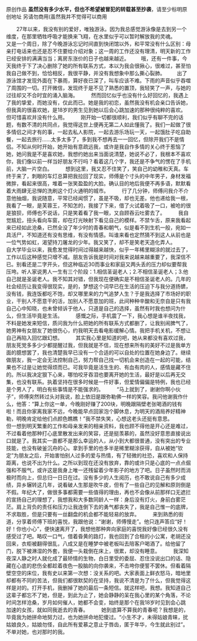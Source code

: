 原创作品
**虽然没有多少水平，但也不希望被冒犯的转载甚至抄袭**，请至少标明原创地址
另请勿商用(虽然我并不觉得可以商用
                                                                      
&emsp;&emsp;27年以来，我没有别的爱好，唯独游泳。因为我总感觉游泳像是去到另一个维度，在那里牺牲呼吸才能换来飞翔，在水里似乎可以暂时解放我的灵魂。
&emsp;&emsp;又是一个周日，除了今晚游泳忘记时间直到快闭馆以外，和平常没有什么区别：母亲打电话来也还是忍不住要给介绍对象；这一周的工作还没有理清，明天新的工作已经安排的满满当当；离房东涨价的日子也越来越近。
&emsp;&emsp;哦，还有一件事，今天我终于下了决心删除了她的所有联系方式，本以为我会很揪心，很难过，甚至怕我自己做不到，恰恰相反，我很平静，并没有我想象中那么撕心裂肺。
&emsp;&emsp;出了游泳馆才发现外面在下暴雨，算好夜已深了，叫车应该不难。下雨的声音似乎吞噬了周围的一切。打开微信，发现终于是不见了熟悉的置顶，我轻笑了一声，与她的过往却又不合时宜的涌入脑海。
&emsp;&emsp;  然而回忆似乎也没有什么好回忆的，我遇上了我的挚爱，而她没有，仅此而已。她是我的初恋，虽然我没有机会亲口告诉她，但我真的很喜欢她，是18岁的男生见到她以后会心跳加速的那种很纯粹的喜欢。但可惜喜欢并没有什么用。
&emsp;&emsp;  刚开始一切都很顺利，我们似乎有聊不完的话题，有数不清的共同点，我觉得这世上便再无第二人如此懂我了。我们一起做了很多情侣之间才有的事，一起去私人影院，一起去游乐场玩一天，一起饿肚子吃自助餐，一起去旅行......太多太多了，多到我不想再去一一回忆，但除开我们不是情侣。不知从何时开始，她开始有意疏远我，或许是我自作多情的关心终于惹恼了她，她问我是不是喜欢她，我想约她出来当面说清楚，她说不必了，我根本不喜欢你，我们像以前一样当好朋友不行吗？看着这几个字，我还是不争气的愣在了手机前，大脑一片空白。
&emsp;&emsp;  想到这里，我又忍不住笑了，笑自己的幼稚和天真。车终于来了，刺眼的车灯总算把我拉回了现实，师傅是个寸头的中年男子，身材发福微胖，看起来很高，堆着一张笑盈盈的大脸。确认目的地后我便不再多语，默默看着大雨肆无忌惮的洗刷这个灯火通明的城市。
&emsp;&emsp;  行了几分钟，师傅问我介不介意他抽烟，我说随意，平常已经闻惯了，虽是不吸，却也无差。他也递给我一根，我看了一眼，是芙蓉王，不知怎的，我接了下来，借了火试着吸了一口，被呛的很是狼狈，师傅也不说话，只是笑着看了我一眼，又自顾吞云吐雾去了。
&emsp;&emsp; 我自觉尴尬，扭头看向车窗，却在灯光映射下看见自己的模样。不禁乍舌，原来我看起来已经如此沧桑，已然全没了年少时的青春和朝气，似是看不到生机一般，宛如一具活尸，不知道还有没有思维，有没有情感。叫谁来看也定然猜不到这人从前也是一位气势如虹，渴望持刀屠龙的少年。我又笑了，却不是笑老天造化弄人。
&emsp;&emsp;  自大学毕业以来，我愈发觉得时间过得越来越快，似乎一年稀里糊涂的就过去了，工作以后这种感觉只增不减。朋友告诉我是时间对我来说越来越重要了，我深信不已。别看还是二字开头，但这种临近30而事业和家庭又两头丢的压力却似要帮我压垮。听人家说男人一生有三个阶段：1.相信圣诞老人；2.不相信圣诞老人；3.他自己就是圣诞老人。我不知其对错，但我现在便确实是不相信圣诞老人的。几年的社会经历让我变得很现实，是的，梦想这个词早已在生活的压迫下与我分道扬镳，没有钱，我连饭都吃不饱，却又哪里来的力气追梦人生？于是我选择了市场好的职业，干别人不愿意干的活，加别人不愿意加的班，此间种种辛酸和无奈自是只有我自己心中知晓，也未曾倾诉于他人，只道是自己的选择，虽然有时我也想问为什么，但生活毕竟是生活。
&emsp;&emsp;  感慨之际，手机震了一下，我心想是谁半夜找我，不料是她发来短信，质问我为什么把她的所有联系方式都删了，让我别闹脾气了，她男神有女朋友了她很伤心，约我明天去看电影缓解心情。我把手机关机，不想让自己再陷入回忆跟幻想。
&emsp;&emsp;  其实我心里是知道的吧，她从来都没有喜欢过我，朋友死党多多少少都提醒过我，但我就是不信，现在想来所有的美好不过是我单方面的臆想罢了，我也清楚我早已没有一个合适的可以自处的位置在她身边了。继续做朋友，我一定会无法控制自己，努力帮自己找一切机会来创造在一起的可能，结果也不过是让她觉得烦而已。可我毕竟是活生生的、有血有肉的人，感情是藏不住的。所以我决定狠下心来，哪怕咬牙吞泪也要离开她的生活，最好是以后再无交集，也没有联系。执着坚持在很多时候是一件好事，但爱情偏偏是特例，我也已经是个男人了，明白有些事情是不能强求的。
&emsp;&emsp;  “马上就到了，谢谢你啊小伙子”，师傅突然转过头对我说，脸上依旧是跟弥勒佛一样的笑容。我问他谢我作什么，他答：“算上你这一单，今晚刚好赚了200块，明晚跟隔壁老张喝酒的钱有啦！而且你家离我家不远，今晚能早点回家泡个脚休息，为明天的酒局养好精神勒，明晚肯定给他们点颜色瞧瞧！”我不禁失笑，心想这老头还挺有意思。
&emsp;&emsp;  但一想到明天繁重的工作和母亲发来的相亲资料，我也顾不得他是开心还是难过，不过看着他那种打心底里散发出来的笑容，还是挺羡慕的，虽然没好意思直接说出口就是了。我其实一直都不是那么幸运的人，从小到大都很普通，没有突出的专业技能，也没有破釜沉舟的心。拿到手里的也多半是稀里糊涂获得，自从被她“钦定”为朋友之后，开始害怕别人过多的爱与热情，有了轻微的社恐，喜欢和人保持距离，也说不出为什么。之所以到现在还没有放弃，靠的或许只是心底的一点点倔强和不服气，或许这是我身上唯一还残留着少年影子的地方了吧。日子虽然时而消极时而向上，但总归一日日在过。没有多少的人生阅历，也不敢说自己有多少成绩，异乡辗转这几年，说看破人生那是吹牛皮，但有了一些自己的见解和原则倒是不假。年纪大了，做很多事都需要一些值得的理由，再也不会像从前那样口无遮拦的宣扬自己的理想了，我想我和大多数同龄人一样：身后没有灯火，身前白雾茫茫。肩上背负的责任和压力让我连倒下去的勇气都丧失了，我是自己惟一的底牌，不求取胜，但是只要有一丝翻盘的机会都不能轻易的放弃。
&emsp;&emsp;  来到熟悉的街道，分享着师傅下班的喜悦，我跟他说：“谢谢，师傅慢走”。他只连声答应“好！好！你也小心”，便快速离开了，我想他那种奔向家庭的喜悦我好像已经很久没有感受过了吧。略叹一口气，借着昏黄的路灯，我也回到了合租的小公寓，老胡还没回来，衣柜被翻得很乱，八成又是在睡梦中被老板叫去陪客户喝酒了。给他留了门，脱下被淋湿的外套，我便一头栽倒在床上，很累，却没有睡意。
&emsp;&emsp;  我深知夜深人静之时人就化成了最矫情的生物，白日里受的委屈、忍住没说出口的话、隐藏在心底的悲伤全都趁着夜色一股脑的向你袭来，不击垮你便誓不罢休。但看着隔壁空空的床位，我有史以来第一次想：没关系的吧。大家表面上鲜衣怒马，暗地里却都有不同的苦法，但我们都很默契的在坚持，我说不清是为了什么，但我觉得这样是对的。打开手机，我删掉了她的最后一条短信。就这样吧，我想。我知道自己这辈子都忘不了她，但是，到此为止了，她会静静的呆在我心里的某个角落，不论时间怎样沧桑，岁月如何催人，她都不会变，始终是那个在我18岁时见到会心跳加速的女孩，就如同我逝去的青春。
&emsp;&emsp;  她到底算不算我的青春呢？我想是的，毕竟我为她拼命地努力过，也为她拼命地犯傻过。“小生不才，未得姑娘青睐，扰姑娘良久，姑娘勿怪，自此所有爱慕之意止于唇齿，匿于年华，今生就此别过”。不单对她，也对那时的我。